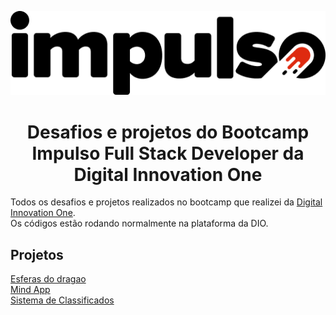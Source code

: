 

<!--Banner session-->
<p align="center">
  <img src="impulso-banner.png" alt="DIO" tittle="Digital Innovation One">
</p>

<!--About session-->
<h1 align="center">Desafios e projetos do Bootcamp Impulso Full Stack Developer da Digital Innovation One</h1>

Todos os desafios e projetos realizados no bootcamp que realizei da [Digital Innovation One](https://digitalinnovation.one/).<br>
Os códigos estão rodando normalmente na plataforma da DIO.

<h2> Projetos </h2>

 [Esferas do dragao](https://github.com/bittenks/dragon-ball-manager)<br>
 [Mind App](https://github.com/bittenks/mind-app)<br>
 [Sistema de Classificados](https://github.com/bittenks/sistema-de-classificados)

